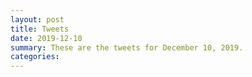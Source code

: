 ```yaml
---
layout: post
title: Tweets
date: 2019-12-10
summary: These are the tweets for December 10, 2019.
categories:
---
```


